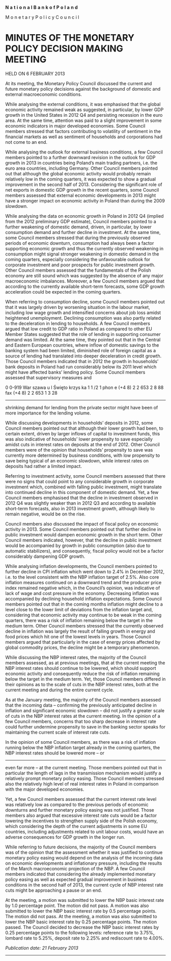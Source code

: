 **N** **a** **t** **i** **o** **n** **a** **l** **B** **a** **n** **k** **o** **f** **P** **o** **l** **a** **n** **d**

M o n e t a r y P o l i c y C o u n c i l

# MINUTES OF THE MONETARY POLICY DECISION MAKING MEETING
 HELD ON 6 FEBRUARY 2013 

At its meeting, the Monetary Policy Council discussed the current and future monetary policy
decisions against the background of domestic and external macroeconomic conditions.

While analysing the external conditions, it was emphasised that the global economic activity
remained weak as suggested, in particular, by lower GDP growth in the United States in 2012 Q4
and persisting recession in the euro area. At the same time, attention was paid to a slight
improvement in some economic indicators in major developed economies. Some Council members
stressed that factors contributing to volatility of sentiment in the financial markets as well as
sentiment of households and corporations had not come to an end.

While analysing the outlook for external business conditions, a few Council members pointed to a
further downward revision in the outlook for GDP growth in 2013 in countries being Poland’s main
trading partners, i.e. the euro area countries, including Germany. Other Council members pointed
out that although the global economic activity would probably remain relatively low in the coming
quarters, it was expected to show a gradual improvement in the second half of 2013. Considering
the significant role of net exports in domestic GDP growth in the recent quarters, some Council
members assessed that external economic developments in 2013 might have a stronger impact on
economic activity in Poland than during the 2009 slowdown.

While analysing the data on economic growth in Poland in 2012 Q4 (implied from the 2012
preliminary GDP estimate), Council members pointed to a further weakening of domestic demand,
driven, in particular, by lower consumption demand and further decline in investment. At the same
time, some Council members stressed that during the previously observed periods of economic
downturn, consumption had always been a factor supporting economic growth and thus the
currently observed weakening in consumption might signal stronger weakening in domestic demand
in the coming quarters, especially considering the unfavourable outlook for corporate investment
and poor prospects for public investment growth. Other Council members assessed that the
fundamentals of the Polish economy are still sound which was suggested by the absence of any
major macroeconomic imbalances. Moreover, a few Council members argued that according to the
currently available short-term forecasts, some GDP growth acceleration could be expected in the
coming quarters.

When referring to consumption decline, some Council members pointed out that it was largely
driven by worsening situation in the labour market, including low wage growth and intensified
concerns about job loss amidst heightened unemployment. Declining consumption was also partly
related to the deceleration in lending to households. A few Council members argued that low credit
to GDP ratio in Poland as compared to other EU Member States suggested that the role of lending
in supporting consumer demand was limited. At the same time, they pointed out that in the Central
and Eastern European countries, where inflow of domestic savings to the banking system had been
limited, diminished role of foreign capital as a source of lending had translated into deeper
deceleration in credit growth. Those Council members indicated that in 2012 the growth in
households’ bank deposits in Poland had run considerably below its 2011 level which might have
affected banks’ lending policy. Some Council members assessed that supervisory measures and

0 0-919 War szawa u l Święto krzys ka 1 1 /2 1 phon e (+4 8) 2 2 653 2 8 88 fax (+4 8) 2 2 653 1 3 28


-----

shrinking demand for lending from the private sector might have been of more importance for the
lending volume.

While discussing developments in households’ deposits in 2012, some Council members pointed
out that although their lower growth had been, to certain extent, driven by larger inflows of capital
to investment funds, this was also indicative of households’ lower propensity to save especially
amidst cuts in interest rates on deposits at the end of 2012. Other Council members were of the
opinion that households’ propensity to save was currently more determined by business conditions,
with low propensity to save being typical of an economic slowdown, while interest rates on deposits
had rather a limited impact.

Referring to investment activity, some Council members assessed that there were no signs that
could point to any considerable growth in corporate investment which, combined with falling public
investment, might translate into continued decline in this component of domestic demand. Yet, a
few Council members emphasised that the decline in investment observed in 2012 Q4 was slightly
weaker than in 2012 Q3 and according to available short-term forecasts, also in 2013 investment
growth, although likely to remain negative, would be on the rise.

Council members also discussed the impact of fiscal policy on economic activity in 2013. Some
Council members pointed out that further decline in public investment would dampen economic
growth in the short term. Other Council members indicated, however, that the decline in public
investment would be accompanied by growth in public consumption (also due to automatic
stabilizers), and consequently, fiscal policy would not be a factor considerably dampening GDP
growth.

While analysing inflation developments, the Council members pointed to further decline in CPI
inflation which went down to 2.4% in December 2012, i.e. to the level consistent with the NBP
inflation target of 2.5%. Also core inflation measures continued on a downward trend and the
producer price index remained negative which, in the Council’s opinion, was indicative of lack of
wage and cost pressure in the economy. Decreasing inflation was accompanied by declining
household inflation expectations. Some Council members pointed out that in the coming months
inflation might decline to a level close to the lower limit of deviations from the inflation target and,
considering that economic activity may continue to be weak in the coming quarters, there was a risk
of inflation remaining below the target in the medium term. Other Council members stressed that
the currently observed decline in inflation was largely the result of falling growth in energy and
food prices which hit one of the lowest levels in years. Those Council members argued that
particularly in the case of energy prices affected by global commodity prices, the decline might be a
temporary phenomenon.

While discussing the NBP interest rates, the majority of the Council members assessed, as at
previous meetings, that at the current meeting the NBP interest rates should continue to be lowered,
which should support economic activity and consequently reduce the risk of inflation remaining
below the target in the medium term. Yet, those Council members differed in their opinions as to
the scale of cuts in the NBP interest rates, both at the current meeting and during the entire current
cycle.

As at the January meeting, the majority of the Council members assessed that the incoming data –
confirming the previously anticipated decline in inflation and significant economic slowdown – did
not justify a greater scale of cuts in the NBP interest rates at the current meeting. In the opinion of a
few Council members, concerns that too sharp decrease in interest rate could further undermine
propensity to save in the banking sector speaks for maintaining the current scale of interest rate
cuts.

In the opinion of some Council members, as there was a risk of inflation running below the NBP
inflation target already in the coming quarters, the NBP interest rates should be lowered more – or


-----

even far more – at the current meeting. Those members pointed out that in particular the length of
lags in the transmission mechanism would justify a relatively prompt monetary policy easing. Those
Council members stressed also the relatively high level of real interest rates in Poland in
comparison with the major developed economies.

Yet, a few Council members assessed that the current interest rate level was relatively low as
compared to the previous periods of economic downturns and further monetary policy easing was
not justified. Those members also argued that excessive interest rate cuts would be a factor lowering
the incentives to strengthen supply side of the Polish economy, which considering the depth of the
current adjustments in some EU countries, including adjustments related to unit labour costs, would
have an adverse consequences for GDP growth in the longer run.

While referring to future decisions, the majority of the Council members was of the opinion that the
assessment whether it was justified to continue monetary policy easing would depend on the
analysis of the incoming data on economic developments and inflationary pressure, including the
results of the March macroeconomic projection of the NBP. A few Council members indicated that
considering the already implemented monetary policy easing as well as expected gradual
improvement in business conditions in the second half of 2013, the current cycle of NBP interest
rate cuts might be approaching a pause or an end.

At the meeting, a motion was submitted to lower the NBP basic interest rate by 1.0 percentage
point. The motion did not pass. A motion was also submitted to lower the NBP basic interest rate by
0.5 percentage points. The motion did not pass. At the meeting, a motion was also submitted to
lower the NBP basic interest rate by 0.25 percentage points. The motion passed. The Council
decided to decrease the NBP basic interest rates by 0.25 percentage points to the following levels:
reference rate to 3.75%, lombard rate to 5.25%, deposit rate to 2.25% and rediscount rate to 4.00%.

_Publication date: 21 February 2013_


-----

